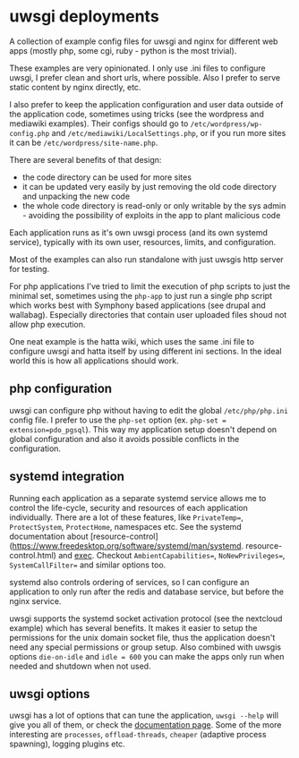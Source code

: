 # uwsgi deployments

A collection of example config files for uwsgi and nginx for different web apps 
(mostly php, some cgi, ruby - python is the most trivial).

These examples are very opinionated. I only use .ini files to configure 
uwsgi, I prefer clean and short urls, where possible. Also I prefer to serve 
static content by nginx directly, etc.

I also prefer to keep the application configuration and user data outside of 
the application code, sometimes using tricks (see the wordpress and mediawiki 
examples). Their configs should go to `/etc/wordpress/wp-config.php` and 
`/etc/mediawiki/LocalSettings.php`, or if you run more sites it can be 
`/etc/wordpress/site-name.php`.

There are several benefits of that design:
* the code directory can be used for more sites
* it can be updated very easily by just removing the old code directory and 
unpacking the new code
* the whole code directory is read-only or only writable by the sys admin - 
avoiding the possibility of exploits in the app to plant malicious code

Each application runs as it's own uwsgi process (and its own systemd service), 
typically with its own user, resources, limits, and configuration.

Most of the examples can also run standalone with just uwsgis http server for 
testing.

For php applications I've tried to limit the execution of php scripts to just 
the minimal set, sometimes using the `php-app` to just run a single php script 
which works best with Symphony based applications (see drupal and wallabag). 
Especially directories that contain user uploaded files shoud not allow php 
execution.

One neat example is the hatta wiki, which uses the same .ini file to configure 
uwsgi and hatta itself by using different ini sections. In the ideal world this 
is how all applications should work.


## php configuration

uwsgi can configure php without having to edit the global `/etc/php/php.ini` 
config file. I prefer to use the `php-set` option (ex. `php-set = 
extension=pdo_pgsql`). This way my application setup doesn't depend on global 
configuration and also it avoids possible conflicts in the configuration.


## systemd integration

Running each application as a separate systemd service allows me to control the 
life-cycle, security and resources of each application individually. There are a 
lot of these features, like `PrivateTemp=`, `ProtectSystem`, `ProtectHome`, 
namespaces etc. See the systemd documentation about 
[resource-control](https://www.freedesktop.org/software/systemd/man/systemd.
resource-control.html) and 
[exec](https://www.freedesktop.org/software/systemd/man/systemd.exec.html). 
Checkout `AmbientCapabilities=`, `NoNewPrivileges=`, `SystemCallFilter=`  and 
similar options too.

systemd also controls ordering of services, so I can configure an application to 
only run after the redis and database service, but before the nginx service.

uwsgi supports the systemd socket activation protocol (see the nextcloud 
example) which has several benefits. It makes it easier to setup the permissions 
for the unix domain socket file, thus the application doesn't need any special 
permissions or group setup. Also combined with uwsgis options `die-on-idle` and 
`idle = 600` you can make the apps only run when needed and shutdown when not 
used.


## uwsgi options

uwsgi has a lot of options that can tune the application, `uwsgi --help` will 
give you all of them, or check the [documentation 
page](http://uwsgi-docs.readthedocs.io/en/latest/Options.html). Some of the more 
interesting are `processes`, `offload-threads`, `cheaper` (adaptive process 
spawning), logging plugins etc.
